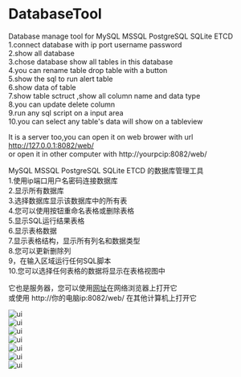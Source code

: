 # DatabaseTool
Database manage tool for MySQL MSSQL PostgreSQL  SQLite  ETCD 
1.connect database with ip port username password  
2.show all database   
3.chose database show all tables in this database  
4.you can rename table drop table with a button   
5.show the sql to run alert table  
6.show data of table  
7.show table sctruct ,show all column name and data type   
8.you can update delete column   
9.run any sql script on a input area   
10.you can select any table's data will show on a tableview  
  
It is a server too,you can open it on web brower with url http://127.0.0.1:8082/web/  
or open it in other computer with  http://yourpcip:8082/web/  


MySQL MSSQL PostgreSQL  SQLite  ETCD  的数据库管理工具  
1.使用ip端口用户名密码连接数据库  
2.显示所有数据库  
3.选择数据库显示该数据库中的所有表  
4.您可以使用按钮重命名表格或删除表格  
5.显示SQL运行结果表格  
6.显示表格数据  
7.显示表格结构，显示所有列名和数据类型  
8.您可以更新删除列  
9，在输入区域运行任何SQL脚本  
10.您可以选择任何表格的数据将显示在表格视图中  
  
它也是服务器，您可以使用[网址](http://127.0.0.1:8082/web/)在网络浏览器上打开它  
或使用 http://你的电脑ip:8082/web/ 在其他计算机上打开它  


![ui](https://github.com/zzxap/DatabaseTool/blob/master/images/1.png)  
![ui](https://github.com/zzxap/DatabaseTool/blob/master/images/2.png)  
![ui](https://github.com/zzxap/DatabaseTool/blob/master/images/3.png)  
![ui](https://github.com/zzxap/DatabaseTool/blob/master/images/4.png)  
![ui](https://github.com/zzxap/DatabaseTool/blob/master/images/5.png)  
![ui](https://github.com/zzxap/DatabaseTool/blob/master/images/6.png)  
![ui](https://github.com/zzxap/DatabaseTool/blob/master/images/7.png)  

